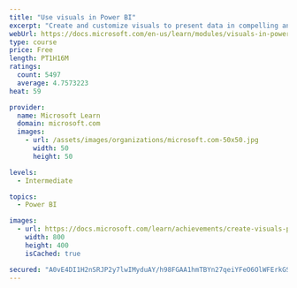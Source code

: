 ```yaml
---
title: "Use visuals in Power BI"
excerpt: "Create and customize visuals to present data in compelling and insightful ways."
webUrl: https://docs.microsoft.com/en-us/learn/modules/visuals-in-power-bi/
type: course
price: Free
length: PT1H16M
ratings:
  count: 5497
  average: 4.7573223
heat: 59

provider:
  name: Microsoft Learn
  domain: microsoft.com
  images:
    - url: /assets/images/organizations/microsoft.com-50x50.jpg
      width: 50
      height: 50

levels:
  - Intermediate

topics:
  - Power BI

images:
  - url: https://docs.microsoft.com/learn/achievements/create-visuals-power-bi-desktop-social.png
    width: 800
    height: 400
    isCached: true

secured: "A0vE4DI1H2nSRJP2y7lwIMyduAY/h98FGAA1hmTBYn27qeiYFeO6OlWFErkGStc1dj5gjiLacWK6Ocs3wfND0GLgokjnUq6L0nJNQaDR5KFJje/KHSux1lZZN16nGtjTqgzVYfPfX4orrmszLkGKT/rGJpeRtNxai8d7XPy70hVA38H2Tm9iBSGYjQIeoJXe8OS2NKpSajsc89liHXc8aizRvtAEJK6oK1789Lcl7ELEQ1TBK1hp1THVEfW2qF21kZ4/FiVXDY3v2nD2hzV0y8/DPCU5XAF1OBPYkKUCVpYAocQQnh2prfQD4eFu6ZNiRPe8bEV83rn8NUooWjeq+AQqhRN5whEV7NTh+yGwTvYUe37pix5AdDi+m1lTNAWKbLhkpCHJsQ3rw7KKOd84jZduf68X9bdOpVEJwmZRg5g=;CiTEGUoRqmf//Cxfc9RTqg=="
---
```


